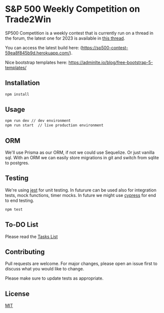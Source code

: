 # S&P 500 Weekly Competition on Trade2Win

SP500 Competition is a weekly contest that is currently run on a thread in the forum, the latest one for 2023 is available in [this thread](https://www.trade2win.com/threads/s-p500-weekly-predictioning-competition-for-2023.241639/).

You can access the latest build here: (https://sp500-contest-59ea8f845b9d.herokuapp.com/).

Nice bootstrap templates here:
https://adminlte.io/blog/free-bootstrap-5-templates/

## Installation

```bash
npm install
```

## Usage

```bash
npm run dev // dev environment
npm run start  // live production environment
```

## ORM

We'll use Prisma as our ORM, if not we could use Sequelize. Or just vanilla sql. With an ORM we can easily store migrations in git and switch from sqlite to postgres.

## Testing

We're using [jest](https://jestjs.io/) for unit testing. In futurure can be used also
for integration tests, mock functions, timer mocks.
In future we might use [cypress](https://www.cypress.io/) for end to end testing.

```bash
npm test
```

## To-DO List

Please read the [Tasks List](./TASKS.md)

## Contributing

Pull requests are welcome. For major changes, please open an issue first
to discuss what you would like to change.

Please make sure to update tests as appropriate.

## License

[MIT](https://choosealicense.com/licenses/mit/)
